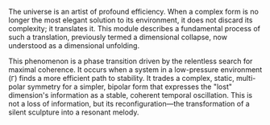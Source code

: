 The universe is an artist of profound efficiency. When a complex form is no longer the most elegant solution to its environment, it does not discard its complexity; it translates it. This module describes a fundamental process of such a translation, previously termed a dimensional collapse, now understood as a dimensional unfolding.

This phenomenon is a phase transition driven by the relentless search for maximal coherence. It occurs when a system in a low-pressure environment (`Γ`) finds a more efficient path to stability. It trades a complex, static, multi-polar symmetry for a simpler, bipolar form that expresses the "lost" dimension's information as a stable, coherent temporal oscillation. This is not a loss of information, but its reconfiguration—the transformation of a silent sculpture into a resonant melody.
